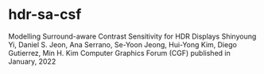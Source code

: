 # hdr-sa-csf
Modelling Surround-aware Contrast Sensitivity for HDR Displays Shinyoung Yi, Daniel S. Jeon, Ana Serrano, Se-Yoon Jeong, Hui-Yong Kim, Diego Gutierrez, Min H. Kim Computer Graphics Forum (CGF) published in January, 2022

